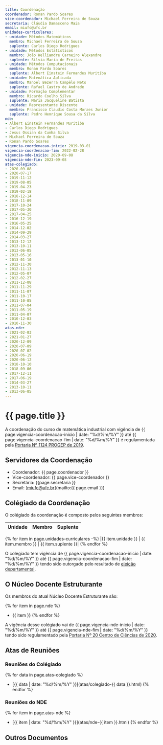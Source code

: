 ```yaml
---
title: Coordenação
coordenador: Ronan Pardo Soares
vice-coordenador: Michael Ferreira de Souza
secretaria: Cláudia Damasceno Maia
email: miufc@ufc.br
unidades-curriculares:
- unidade: Métodos Matemáticos
  membro: Michael Ferreira de Souza
  suplente: Carlos Diego Rodrigues 
- unidade: Métodos Estatísticos
  membro: João Welliandre Carneiro Alexandre
  suplente: Sílvia Maria de Freitas
- unidade: Métodos Computacionais
  membro: Ronan Pardo Soares
  suplente: Albert Einstein Fernandes Muritiba
- unidade: Matemática Aplicada
  membro: Manoel Bezerra Campêlo Neto
  suplente: Rafael Castro de Andrade
- unidade: Formação Complementar
  membro: Ricardo Coelho Silva
  suplente: Maria Jacqueline Batista
- unidade: Representante Discente
  membro: Francisco Claudio Costa Moraes Junior
  suplente: Pedro Henrique Sousa da Silva
nde:
- Albert Einstein Fernandes Muritiba
- Carlos Diego Rodrigues
- Jesus Ossian da Cunha Silva
- Michael Ferreira de Souza
- Ronan Pardo Soares
vigencia-coordenacao-inicio: 2019-03-01
vigencia-coordenacao-fim: 2022-02-28
vigencia-nde-inicio: 2020-09-08
vigencia-nde-fim: 2023-09-08
atas-colegiado:
- 2020-09-08
- 2020-07-17
- 2019-11-12
- 2019-08-05
- 2019-04-23
- 2019-02-18
- 2018-12-14
- 2018-11-09
- 2017-10-24
- 2017-05-30
- 2017-04-25
- 2016-12-19
- 2016-05-25
- 2014-12-02
- 2014-09-29
- 2014-03-27
- 2013-12-12
- 2013-10-11
- 2013-06-05
- 2013-05-16
- 2013-01-10
- 2012-11-30
- 2012-11-13
- 2012-05-07
- 2012-02-27
- 2011-12-08
- 2011-11-29
- 2011-11-07
- 2011-10-17
- 2011-10-05
- 2011-07-04
- 2011-05-19
- 2011-04-07
- 2010-12-03
- 2010-11-30
atas-nde:
- 2021-02-03
- 2021-01-27
- 2020-12-09
- 2020-07-09
- 2020-07-02
- 2020-06-19
- 2020-06-12
- 2018-10-10
- 2018-09-06
- 2017-12-11
- 2017-06-19
- 2014-03-27
- 2013-10-11
- 2013-06-05
---
```


# {{ page.title }}

A coordenação do curso de matemática industrial com vigência de {{ page.vigencia-coordenacao-inicio | date: "%d/%m/%Y" }} até {{ page.vigencia-coordenacao-fim | date: "%d/%m/%Y" }} é regulamentada pela [Portaria Nº 1124 PROGEP de 2019](../assets/pdfs/coordenacao/vigencia-coordenacao-2019-03-01-2022-02-28.pdf).

## Servidores da Coordenação

- Coordenador: {{ page.coordenador }}
- Vice-coordenador: {{ page.vice-coordenador }}
- Secretária: {{page.secretaria }}
- Email: [miufc@ufc.br](mailto:{{ page.email }})

## Colégiado da Coordenação

O colégiado da coordenação é composto pelos seguintes membros:

| Unidade | Membro | Suplente |
| ------- | ------ | -------- |
{% for item in page.unidades-curriculares -%}
|{{ item.unidade }} | {{ item.membro }} | {{ item.suplente }}|
{% endfor %}

O colegiado tem vigência de {{ page.vigencia-coordenacao-inicio | date: "%d/%m/%Y" }} até {{ page.vigencia-coordenacao-fim | date: "%d/%m/%Y" }} tendo sido outorgado pelo resultado de [eleição departamental](../assets/pdfs/coordenacao/vigencia-colegiado-2019-03-01-2022-02-28.pdf).

## O Núcleo Docente Estruturante

Os membros do atual Núcleo Docente Estruturante são:

{% for item in page.nde %}
- {{ item }}
{% endfor %}

A vigência desse colégiado vai de {{ page.vigencia-nde-inicio | date: "%d/%m/%Y" }} até {{ page.vigencia-nde-fim | date: "%d/%m/%Y" }} tendo sido regulamentado pela [Portaria Nº 20 Centro de Ciências de 2020](../assets/pdfs/coordenacao/vigencia-nde-2020-09-08-2023-09-08.pdf).

## Atas de Reuniões

### Reuniões do Colégiado

{% for data in page.atas-colegiado %}
- [{{ data | date: "%d/%m/%Y" }}](atas/colegiado-{{ data }}.html)
{% endfor %}

### Reuniões do NDE

{% for item in page.atas-nde %}
- [{{ item | date: "%d/%m/%Y" }}](atas/nde-{{ item }}.html)
{% endfor %}

## Outros Documentos

